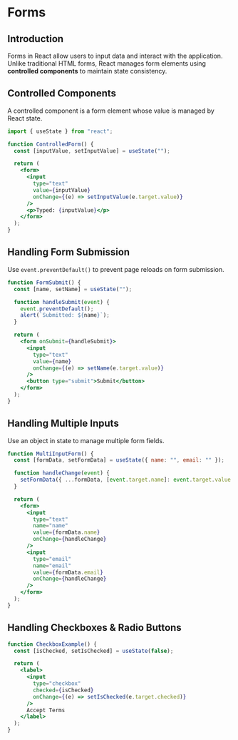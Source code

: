 # Forms

## Introduction

Forms in React allow users to input data and interact with the application. Unlike traditional HTML forms, React manages form elements using **controlled components** to maintain state consistency.

## Controlled Components

A controlled component is a form element whose value is managed by React state.

```jsx
import { useState } from "react";

function ControlledForm() {
  const [inputValue, setInputValue] = useState("");

  return (
    <form>
      <input
        type="text"
        value={inputValue}
        onChange={(e) => setInputValue(e.target.value)}
      />
      <p>Typed: {inputValue}</p>
    </form>
  );
}
```

## Handling Form Submission

Use `event.preventDefault()` to prevent page reloads on form submission.

```jsx
function FormSubmit() {
  const [name, setName] = useState("");

  function handleSubmit(event) {
    event.preventDefault();
    alert(`Submitted: ${name}`);
  }

  return (
    <form onSubmit={handleSubmit}>
      <input
        type="text"
        value={name}
        onChange={(e) => setName(e.target.value)}
      />
      <button type="submit">Submit</button>
    </form>
  );
}
```

## Handling Multiple Inputs

Use an object in state to manage multiple form fields.

```jsx
function MultiInputForm() {
  const [formData, setFormData] = useState({ name: "", email: "" });

  function handleChange(event) {
    setFormData({ ...formData, [event.target.name]: event.target.value });
  }

  return (
    <form>
      <input
        type="text"
        name="name"
        value={formData.name}
        onChange={handleChange}
      />
      <input
        type="email"
        name="email"
        value={formData.email}
        onChange={handleChange}
      />
    </form>
  );
}
```

## Handling Checkboxes & Radio Buttons

```jsx
function CheckboxExample() {
  const [isChecked, setIsChecked] = useState(false);

  return (
    <label>
      <input
        type="checkbox"
        checked={isChecked}
        onChange={(e) => setIsChecked(e.target.checked)}
      />
      Accept Terms
    </label>
  );
}
```
